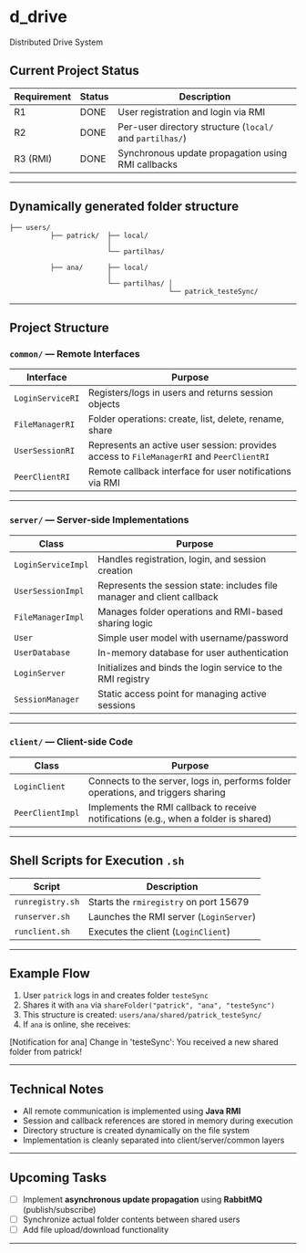 # d_drive
Distributed Drive System

## Current Project Status

| Requirement | Status | Description                                              |
|-----------|--------|----------------------------------------------------------|
| R1 | DONE   | User registration and login via RMI                      |
| R2 | DONE   | Per-user directory structure (`local/` and `partilhas/`) |
| R3 (RMI) | DONE   | Synchronous update propagation using RMI callbacks       |

---

## Dynamically generated folder structure

    ├── users/
              ├── patrick/  ├── local/
                            │
                            └── partilhas/ 

              ├── ana/      ├── local/
                            │
                            └── partilhas/ │
                                           └── patrick_testeSync/


---

## Project Structure

### `common/` — Remote Interfaces

| Interface         | Purpose |
|------------------|---------|
| `LoginServiceRI` | Registers/logs in users and returns session objects |
| `FileManagerRI`  | Folder operations: create, list, delete, rename, share |
| `UserSessionRI`  | Represents an active user session: provides access to `FileManagerRI` and `PeerClientRI` |
| `PeerClientRI`   | Remote callback interface for user notifications via RMI |

---

### `server/` — Server-side Implementations

| Class                | Purpose |
|----------------------|---------|
| `LoginServiceImpl`   | Handles registration, login, and session creation |
| `UserSessionImpl`    | Represents the session state: includes file manager and client callback |
| `FileManagerImpl`    | Manages folder operations and RMI-based sharing logic |
| `User`               | Simple user model with username/password |
| `UserDatabase`       | In-memory database for user authentication |
| `LoginServer`        | Initializes and binds the login service to the RMI registry |
| `SessionManager`     | Static access point for managing active sessions |

---

### `client/` — Client-side Code

| Class             | Purpose |
|-------------------|---------|
| `LoginClient`     | Connects to the server, logs in, performs folder operations, and triggers sharing |
| `PeerClientImpl`  | Implements the RMI callback to receive notifications (e.g., when a folder is shared) |

---

## Shell Scripts for Execution `.sh`

| Script              | Description |
|---------------------|-------------|
| `runregistry.sh`    | Starts the `rmiregistry` on port 15679 |
| `runserver.sh`      | Launches the RMI server (`LoginServer`) |
| `runclient.sh`      | Executes the client (`LoginClient`) |

---

## Example Flow

1. User `patrick` logs in and creates folder `testeSync`
2. Shares it with `ana` via `shareFolder("patrick", "ana", "testeSync")`
3. This structure is created: `users/ana/shared/patrick_testeSync/`
4. If `ana` is online, she receives:


[Notification for ana] Change in 'testeSync': You received a new shared folder from patrick!

---

## Technical Notes
- All remote communication is implemented using **Java RMI**
- Session and callback references are stored in memory during execution
- Directory structure is created dynamically on the file system
- Implementation is cleanly separated into client/server/common layers

---

## Upcoming Tasks

- [ ] Implement **asynchronous update propagation** using **RabbitMQ** (publish/subscribe)
- [ ] Synchronize actual folder contents between shared users
- [ ] Add file upload/download functionality
---
